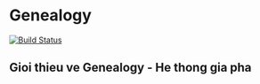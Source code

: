 # Genealogy

[![Build Status](https://travis-ci.org/phuongdm1987/genealogy_new.svg?branch=dev)](https://travis-ci.org/phuongdm1987/genealogy_new)

## Gioi thieu ve Genealogy - He thong gia pha
